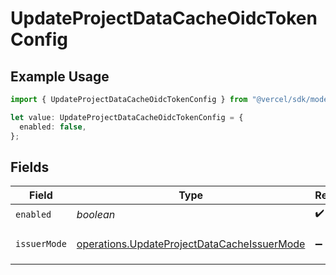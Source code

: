 # UpdateProjectDataCacheOidcTokenConfig

## Example Usage

```typescript
import { UpdateProjectDataCacheOidcTokenConfig } from "@vercel/sdk/models/operations/updateprojectdatacache.js";

let value: UpdateProjectDataCacheOidcTokenConfig = {
  enabled: false,
};
```

## Fields

| Field                                                                                                      | Type                                                                                                       | Required                                                                                                   | Description                                                                                                |
| ---------------------------------------------------------------------------------------------------------- | ---------------------------------------------------------------------------------------------------------- | ---------------------------------------------------------------------------------------------------------- | ---------------------------------------------------------------------------------------------------------- |
| `enabled`                                                                                                  | *boolean*                                                                                                  | :heavy_check_mark:                                                                                         | N/A                                                                                                        |
| `issuerMode`                                                                                               | [operations.UpdateProjectDataCacheIssuerMode](../../models/operations/updateprojectdatacacheissuermode.md) | :heavy_minus_sign:                                                                                         | - team: `https://oidc.vercel.com/[team_slug]` - global: `https://oidc.vercel.com`                          |